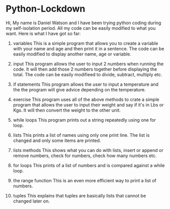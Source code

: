 # Python-Lockdown
Hi, My name is Daniel Watson and I have been trying python coding during my self-isolation period. All my code can be easily modified to what you want. Here is what I have got so far:

1. variables
This is a simple program that allows you to create a variable with your name and age and then print it in a sentence. The code can be easily modified to display another name, age or variable.

2. input
This program allows the user to input 2 numbers when running the code. It will then add those 2 numbers together before displaying the total. The code can be easily modifieed to divide, subtract, multiply etc.

3. if statements
This program allows the user to input a temperature and the the program will give advice depending on the temperature.

4. exercise
This program uses all of the above methods to crate a simple program that allows the user to input their weight and say if it's in Lbs or Kgs. It will then convert the weight to the other unit.

5. while loops
This program prints out a string repeatedly using one for loop.

6. lists
This prints a list of names using only one print line. The list is changed and only some items are printed.

7. lists methods
This shows what you can do with lists, insert or append or remove numbers, check for numbers, check how many numbers etc.

8. for loops
This prints of a list of numbers and is compared against a while loop.

9. the range function
This is an even more efficient way to print a list of numbers.

10. tuples
This explains that tuples are basically lists that cannot be changed later on.
